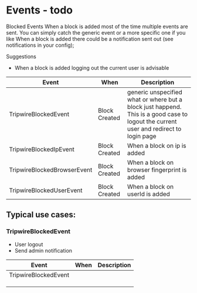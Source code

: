 # Events - todo

Blocked Events
When a block is added most of the time multiple events are sent. You can simply catch the generic event or a more specific one if you like
When a block is added there could be a notification sent out (see notifications in your config);

Suggestions
- When a block is added logging out the current user is advisable

| Event                       | When          | Description                                                                                                                           |
|-----------------------------|---------------|---------------------------------------------------------------------------------------------------------------------------------------|
| TripwireBlockedEvent        | Block Created | generic unspecified what or where but a block just happend. This is a good case to logout the current user and redirect to login page |
| TripwireBlockedIpEvent      | Block Created | When a block on ip is added                                                                                                           |
| TripwireBlockedBrowserEvent | Block Created | When a block on browser fingerprint is added                                                                                          |
| TripwireBlockedUserEvent    | Block Created | When a block on userId is added                                                                                                       |


## Typical use cases:
### TripwireBlockedEvent
* User logout
* Send admin notification




| Event                       | When | Description |
|-----------------------------|------|-------------|
| TripwireBlockedEvent        |      |             |
|       |      |             |
|  |      |             |
|     |      |             |
